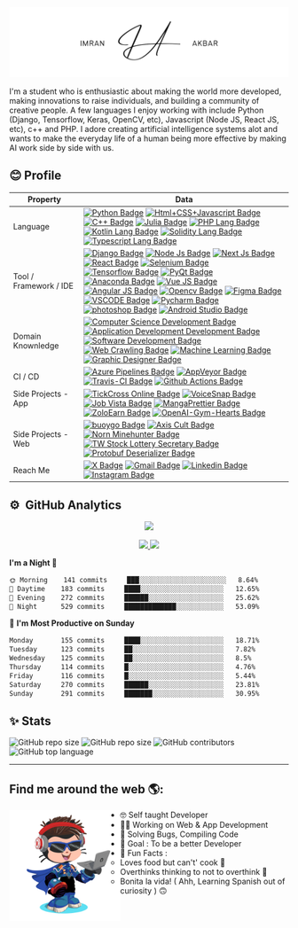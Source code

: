 <img src="https://github.com/imran-prog/imran-prog/blob/main/banner/imran_sign.png" alt="banner that consist name as Imran Akbar and his signature in the middle">
<p>I'm a student who is enthusiastic about making the world more developed, making innovations to raise individuals, and building a community of creative people. A few languages I enjoy working with include Python (Django, Tensorflow, Keras, OpenCV, etc), Javascript (Node JS, React JS, etc), c++ and PHP. I adore creating artificial intelligence systems alot and wants to make the everyday life of a human being more effective by making AI work side by side with us.</p>

## 😊 Profile
Property                 | Data  
-------------------------|------
Language                 | [![Python Badge](https://img.shields.io/badge/-Python-3776AB?style=flat&logo=Python&logoColor=white)](https://github.com/search?l=Python&q=user%3Aimran-prog&type=Repositories) [![Html+CSS+Javascript Badge](https://img.shields.io/badge/-Javascript-F7DF1E?style=flat&logo=Javascript&logoColor=white)](https://github.com/search?l=Javascript&q=user%3Aimran-prog&type=Repositories) [![C++ Badge](https://img.shields.io/badge/-C%20plus%20plus-00599C?style=flat&logo=C%2B%2B&logoColor=white)](https://github.com/search?l=Cpp&q=user%3Aimran-prog&type=Repositories) [![Julia Badge](https://img.shields.io/badge/-Julia-blueviolet?style=flat&logo=julia&logoColor=white)](https://github.com/search?l=julia&q=user%3Aimran-prog&type=Repositories) [![PHP Lang Badge](https://img.shields.io/badge/-PHP-7377AD?style=flat&logo=php&logoColor=white)](https://github.com/search?l=php&q=user%3Aimran-prog&type=Repositories) [![Kotlin Lang Badge](https://img.shields.io/badge/-Kotlin-FF8804?style=flat&logo=Kotlin&logoColor=white)](https://github.com/search?l=kotlin&q=user%3Aimran-prog&type=Repositories) [![Solidity Lang Badge](https://img.shields.io/badge/-Solidity-64B3A1?style=flat&logo=Solidity&logoColor=white)](https://github.com/search?l=web3&q=user%3Aimran-prog&type=Repositories) [![Typescript Lang Badge](https://img.shields.io/badge/-Typescript-3178C6?style=flat&logo=typescript&logoColor=white)](https://github.com/search?l=typescript&q=user%3Aimran-prog&type=Repositories)
Tool / Framework / IDE    | [![Django Badge](https://img.shields.io/badge/-Django-033829?style=flat&logo=django&logoColor=white)](https://github.com/search?l=Django&q=user%3Aimran-prog&type=Repositories) [![Node Js Badge](https://img.shields.io/badge/-Node%20Js-339933?style=flat&logo=node.js&logoColor=white)](https://github.com/search?l=node%20js&q=user%3Aimran-prog&type=Repositories) [![Next Js Badge](https://img.shields.io/badge/-Next%20Js-000000?style=flat&logo=next.js&logoColor=white)](https://github.com/search?l=next%20js&q=user%3Aimran-prog&type=Repositories) [![React Badge](https://img.shields.io/badge/-React-61DAFB?style=flat&logo=react&logoColor=white)](https://github.com/search?l=React&q=user%3Aimran-prog&type=Repositories) [![Selenium Badge](https://img.shields.io/badge/-Selenium-43B02A?style=flat&logo=selenium&logoColor=white)](https://github.com/search?l=Selenium&q=user%3Aimran-prog&type=Repositories) [![Tensorflow Badge](https://img.shields.io/badge/-Tensorflow-F1B534?style=flat&logo=tensorflow&logoColor=white)](https://github.com/search?l=Tensorflow&q=user%3Aimran-prog&type=Repositories) [![PyQt Badge](https://img.shields.io/badge/-PyQt-41CD52?style=flat&logo=Qt&logoColor=white)](https://github.com/search?l=pyqt&q=user%3Aimran-prog&type=Repositories) [![Anaconda Badge](https://img.shields.io/badge/-Anaconda-46A267?style=flat&logo=anaconda&logoColor=white)](https://github.com/search?l=Python&q=user%3Aimran-prog&type=Repositories) [![Vue JS Badge](https://img.shields.io/badge/-Vue%20JS-32475B?style=flat&logo=javascript&logoColor=white)](https://github.com/search?l=Javascript&q=user%3Aimran-prog&type=Repositories) [![Angular JS Badge](https://img.shields.io/badge/-Angular-DD0031?style=flat&logo=angular&logoColor=white)](https://github.com/search?l=angular&q=user%3Aimran-prog&type=Repositories) [![Opencv Badge](https://img.shields.io/badge/-OpenCV-051DF0?style=flat&logo=python&logoColor=white)](https://github.com/search?l=Python&q=user%3Aimran-prog&type=Repositories) [![Figma Badge](https://img.shields.io/badge/-Figma-9E55F1?style=flat&logo=figma&logoColor=white)](https://www.figma.com/@imranakbar) [![VSCODE Badge](https://img.shields.io/badge/-VS%20Code-007ACC?style=flat&logo=visualstudiocode&logoColor=white)](https://github.com/imran-prog) [![Pycharm Badge](https://img.shields.io/badge/-Pycharm-24D38C?style=flat&logo=pycharm&logoColor=white)](https://github.com/search?l=Python&q=user%3Aimran-prog&type=Repositories) [![photoshop Badge](https://img.shields.io/badge/-Photoshop-26C9FF?style=flat&logo=Adobe-Photoshop&logoColor=white)](https://github.com/search?l=html&q=user%3Aimran-prog&type=Repositories) [![Android Studio Badge](https://img.shields.io/badge/-Android%20Studio-3DDC84?style=flat&logo=android-studio&logoColor=white)](https://github.com/search?l=android&q=user%3Aimran-prog&type=Repositories) 
Domain Knownledge        | [![Computer Science Development Badge](https://img.shields.io/badge/-Computer%20Science-FAB040?style=flat&logoColor=white)](https://github.com/search?q=user%imran-prog&type=Repositories) [![Application Development Development Badge](https://img.shields.io/badge/-Application%20Development-4C8CBF?style=flat&logoColor=white)](https://github.com/search?q=user%imran-prog&type=Repositories) [![Software Development Badge](https://img.shields.io/badge/-Software%20Development-FF6600?style=flat&logoColor=white)](https://github.com/search?q=user%imran-prog&type=Repositories) [![Web Crawling Badge](https://img.shields.io/badge/-Web%20Crawling-036CB5?style=flat&logoColor=white)](https://github.com/search?q=user%imran-prog&type=Repositories) [![Machine Learning Badge](https://img.shields.io/badge/-Machine%20Learning-01D277?style=flat&logoColor=white)](https://github.com/search?q=user%imran-prog&type=Repositories) [![Graphic Designer Badge](https://img.shields.io/badge/-Graphic%20Designer-9E55F1?style=flat&logoColor=white)](https://github.com/search?q=user%imran-prog&type=Repositories)
CI / CD                  | [![Azure Pipelines Badge](https://img.shields.io/badge/-Azure%20Pipelines-2560E0?style=flat&logo=Azure-Pipelines&logoColor=white)](https://github.com/search?q=user%imran-prog&type=Repositories) [![AppVeyor Badge](https://img.shields.io/badge/-AppVeyor-00B3E0?style=flat&logo=AppVeyor&logoColor=white)](https://github.com/search?q=user%imran-prog&type=Repositories) [![Travis-CI Badge](https://img.shields.io/badge/-Travis%20CI-3EAAAF?style=flat&logo=Travis-CI&logoColor=white)](https://github.com/search?q=user%imran-prog&type=Repositories) [![Github Actions Badge](https://img.shields.io/badge/-Github%20Actions-2088FF?style=flat&logo=Github-Actions&logoColor=white)](https://github.com/search?q=user%imran-prog&type=Repositories)
Side Projects - App <img width=200/> | [![TickCross Online Badge](https://img.shields.io/badge/-TickCross%20Online-F7DF1E?style=flat&logoColor=white)](https://github.com/imran-prog/) [![VoiceSnap Badge](https://img.shields.io/badge/-VoiceSnap-darkorange?style=flat&logoColor=white)](https://github.com/imran-prog/) [![Job Vista Badge](https://img.shields.io/badge/-Job%20Vista-000000?style=flat&logoColor=white)](https://github.com/imran-prog/) [![MangaPrettier Badge](https://img.shields.io/badge/-MangaPrettier-orange?style=flat&logoColor=white)](https://github.com/imran-prog/) [![ZoloEarn Badge](https://img.shields.io/badge/-ZoloEarn-deepskyblue?style=flat&logoColor=white)](https://github.com/imran-prog/) [![OpenAI-Gym-Hearts Badge](https://img.shields.io/badge/-OpenAI%20Gym%20Hearts-darkslateblue?style=flat&logoColor=white)](https://github.com/imran-prog/)
Side Projects - Web      | [![buoygo Badge](https://img.shields.io/badge/-Bouygo-red?style=flat&logoColor=white)](https://github.com/imran-prog/) [![Axis Cult Badge](https://img.shields.io/badge/-Axis%20Cult-00eeff?style=flat&logoColor=white)](https://github.com/imran-prog/) [![Norn Minehunter Badge](https://img.shields.io/badge/-Norn%20Minehunter-gold?style=flat&logoColor=white)](https://github.com/imran-prog/) [![TW Stock Lottery Secretary Badge](https://img.shields.io/badge/-TW%20Stock%20Lottery%20Secretary-3b5998?style=flat&logoColor=white)](https://www.facebook.com/%E8%82%A1%E7%A5%A8%E6%8A%BD%E7%B1%A4%E5%B0%8F%E7%A7%98%E6%9B%B8-115560563215006/) [![Protobuf Deserializer Badge](https://img.shields.io/badge/-Protobuf%20Deserializer-red?style=flat&logoColor=white)](https://protobuf-deserializer.zmcx16.moe/)
Reach Me                 | [![X Badge](https://img.shields.io/badge/-imranakbarofficial-000000?style=flat&logo=x&logoColor=white)](https://twitter.com/imranakbarofficial) [![Gmail Badge](https://img.shields.io/badge/-imranakbar0411-e54448?style=flat&logo=Gmail&logoColor=white)](mailto:imranakbar0411@gmail.com) [![Linkedin Badge](https://img.shields.io/badge/-imranakbarofficial-blue?style=flat&logo=Linkedin&logoColor=white)](https://www.linkedin.com/in/imranakbarofficial/) [![Instagram Badge](https://img.shields.io/badge/-x.imran_akbar-ff69b4?style=flat&logo=instagram&logoColor=white)](https://www.instagram.com/x.imran_akbar/)

## ⚙️ &nbsp;GitHub Analytics

<p align="center">
<img height="180em" src="https://github-readme-streak-stats.herokuapp.com?user=imran-prog&theme=algolia&date_format=M%20j%5B%2C%20Y%5D&fire=FF8623"/>
</p>

<p align="center">
<a href="https://github.com/imran-prog">
  <img height="180em" src="https://github-readme-stats-eight-theta.vercel.app/api?username=imran-prog&show_icons=true&theme=algolia&include_all_commits=true&count_private=true"/>
  <img height="180em" src="https://github-readme-stats-eight-theta.vercel.app/api/top-langs/?username=imran-prog&layout=compact&langs_count=8&theme=algolia"/>
</a>
</p>

<!--START_SECTION:waka-->
**I'm a Night 🦉** 

```text
🌞 Morning    141 commits     ███░░░░░░░░░░░░░░░░░░░░░░   8.64% 
🌆 Daytime    183 commits     ████░░░░░░░░░░░░░░░░░░░░░   12.65% 
🌃 Evening    272 commits     ██████░░░░░░░░░░░░░░░░░░░   25.62%
🌙 Night      529 commits     █████████████░░░░░░░░░░░░   53.09% 

```
📅 **I'm Most Productive on Sunday** 

```text
Monday       155 commits     ████░░░░░░░░░░░░░░░░░░░░░   18.71% 
Tuesday      123 commits     ██░░░░░░░░░░░░░░░░░░░░░░░   7.82% 
Wednesday    125 commits     ██░░░░░░░░░░░░░░░░░░░░░░░   8.5% 
Thursday     114 commits     █░░░░░░░░░░░░░░░░░░░░░░░░   4.76% 
Friday       116 commits     █░░░░░░░░░░░░░░░░░░░░░░░░   5.44% 
Saturday     270 commits     ██████░░░░░░░░░░░░░░░░░░░   23.81% 
Sunday       291 commits     ███████░░░░░░░░░░░░░░░░░░   30.95%

```

## ✨ Stats
![GitHub repo size](https://img.shields.io/endpoint?url=https%3A%2F%2Fhits.dwyl.com%2Fimran-prog%2Fimran-prog.json%3Fcolor%3Dpink) ![GitHub repo size](https://img.shields.io/github/repo-size/imran-prog/imran-prog?color=green) ![GitHub contributors](https://img.shields.io/github/contributors/imran-prog/imran-prog?color=brightgreen) ![GitHub top language](https://img.shields.io/github/languages/top/imran-prog/imran-prog)


<!--END_SECTION:waka-->
---

## Find me around the web 🌎:

<img src="https://github.com/imran-prog/imran-prog/blob/main/my-octocat-1608989195961.png" alt="banner that says Imran Akbar - software engineer, artificial lover & web developer alongside a cartoon illustration of a developer" align="left" width="200px">


- 🤓 Self taught Developer 
- 👩‍💻 Working on Web & App Development 
- 📝 Solving Bugs, Compiling Code
- 🎯 Goal : To be a better Developer 
- 💌 Fun Facts : 
    - Loves food but can't' cook 🐼 
    - Overthinks thinking to not to overthink 🙂
    - Bonita la vida! ( Ahh, Learning Spanish out of curiosity ) 🙃
